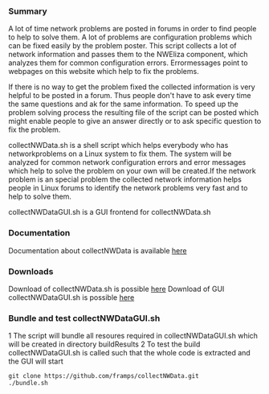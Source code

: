 ### Summary 

A lot of time network problems are posted in forums in order to find people to help to solve them. A lot of problems are configuration problems which can be fixed easily by the problem poster. This script collects a lot of network information and passes them to the NWEliza component, which analyzes them for common configuration errors. Errormessages point to webpages on this website which help to fix the problems.

If there is no way to get the problem fixed the collected information is very helpful to be posted in a forum. Thus people don't have to ask every time the same questions and ak for the same information. To speed up the problem solving process the resulting file of the script can be posted which might enable people to give an answer directly or to ask specific question to fix the problem.

collectNWData.sh is a shell script which helps everybody who has networkproblems on a Linux system to fix them. The system will be analyzed for common network configuration errors and error messages which help to solve the problem on your own will be created.If the network problem is an special problem the collected network information helps people in Linux forums to identify the network problems very fast and to help to solve them. 

collectNWDataGUI.sh is a GUI frontend for collectNWData.sh

### Documentation 
 
Documentation about collectNWData is available [here](http://www.linux-tips-and-tricks.de/en/details/)

### Downloads

Download of collectNWData.sh is possible [here](http://linux-tips-and-tricks.de/downloads/collectnwdata-sh/detail)
Download of GUI collectNWDataGUI.sh is possible [here](http://www.linux-tips-and-tricks.de/en/downloads/collectnwdatagui-sh/detail/)

### Bundle and test collectNWDataGUI.sh 

1 The script will bundle all resoures required in collectNWDataGUI.sh which will be created in directory buildResults
2 To test the build collectNWDataGUI.sh is called such that the whole code is extracted and the GUI will start

```
git clone https://github.com/framps/collectNWData.git
./bundle.sh
```
